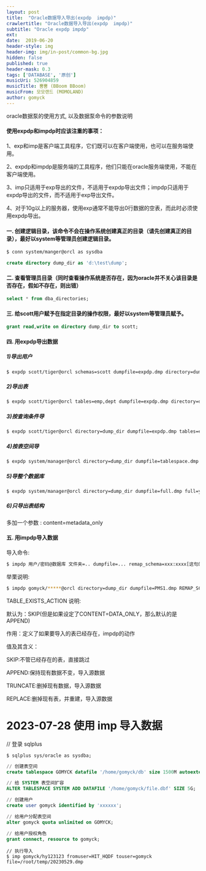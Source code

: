 ```yaml
---
layout: post
title:  "Oracle数据导入导出(expdp  impdp)"
crawlertitle: "Oracle数据导入导出(expdp  impdp)"
subtitle: "Oracle expdp impdp"
ext:
date:  2019-06-20
header-style: img
header-img: img/in-post/common-bg.jpg
hidden: false
published: true
header-mask: 0.3
tags: ['DATABASE', '原创']
musicUri: 526904859
musicTitle: 뿜뿜 (BBoom BBoom)
musicFrom: 모모랜드 (MOMOLAND)
author: gomyck
---
```


oracle数据泵的使用方式, 以及数据泵命令的参数说明

#### 使用expdp和impdp时应该注重的事项：

1、exp和imp是客户端工具程序，它们既可以在客户端使用，也可以在服务端使用。

2、expdp和impdp是服务端的工具程序，他们只能在oracle服务端使用，不能在客户端使用。

3、imp只适用于exp导出的文件，不适用于expdp导出文件；impdp只适用于expdp导出的文件，而不适用于exp导出文件。

4、对于10g以上的服务器，使用exp通常不能导出0行数据的空表，而此时必须使用expdp导出。

#### 一. 创建逻辑目录，该命令不会在操作系统创建真正的目录（请先创建真正的目录），最好以system等管理员创建逻辑目录。

```bash
$ conn system/manger@orcl as sysdba
```
```sql
create directory dump_dir as 'd:\test\dump';
```

#### 二. 查看管理员目录（同时查看操作系统是否存在，因为oracle并不关心该目录是否存在，假如不存在，则出错）

```sql
select * from dba_directories;
```
#### 三. 给scott用户赋予在指定目录的操作权限，最好以system等管理员赋予。

```sql
grant read,write on directory dump_dir to scott;
```
#### 四. 用expdp导出数据

##### 1)导出用户
```bash
$ expdp scott/tiger@orcl schemas=scott dumpfile=expdp.dmp directory=dump_dir
```
##### 2)导出表
```bash
$ expdp scott/tiger@orcl tables=emp,dept dumpfile=expdp.dmp directory=dump_dir
```
##### 3)按查询条件导
```bash
$ expdp scott/tiger@orcl directory=dump_dir dumpfile=expdp.dmp tables=emp query='where deptno=20'
```
##### 4)按表空间导
```bash
$ expdp system/manager@orcl directory=dump_dir dumpfile=tablespace.dmp tablespaces=temp,example
```
##### 5)导整个数据库
```bash
$ expdp system/manager@orcl directory=dump_dir dumpfile=full.dmp full=y
```
##### 6)只导出表结构
多加一个参数 : content=metadata_only

#### 五. 用impdp导入数据

导入命令:
```bash
$ impdp 用户/密码@数据库 文件夹=.. dumpfile=... remap_schema=xxx:xxxx[这句的意思是把原有方案(用户) 变成当前方案(用户)]  remap_tablespace=xxx:xxxx[这句的意思是把原有导出表空间换成当前的表空间]    TABLE_EXISTS_ACTION表存在的方案
```

举栗说明:
```bash
$ impdp gomyck/*****@orcl directory=dump_dir dumpfile=PMS1.dmp REMAP_SCHEMA=olduser:newuser remap_schema=SCYW:gomyck remap_tablespace=TS_SBTZ:GOMYCK TABLE_EXISTS_ACTION=TRUNCATE
```

TABLE_EXISTS_ACTION 说明:

默认为：SKIP(但是如果设定了CONTENT=DATA_ONLY，那么默认的是APPEND)

作用：定义了如果要导入的表已经存在，impdp的动作

值及其含义：

SKIP:不管已经存在的表，直接跳过

APPEND:保持现有数据不变，导入源数据

TRUNCATE:删掉现有数据，导入源数据

REPLACE:删掉现有表，并重建，导入源数据

# 2023-07-28 使用 imp 导入数据

// 登录 sqlplus
```shell
$ sqlplus sys/oracle as sysdba;
```

```sql
// 创建表空间
create tablespace GOMYCK datafile '/home/gomyck/db' size 1500M autoextend on next 5M maxsize 3000M;

// 给 SYSTEM 表空间扩容
ALTER TABLESPACE SYSTEM ADD DATAFILE '/home/gomyck/file.dbf' SIZE 5G;

// 创建用户
create user gomyck identified by 'xxxxxx';

// 给用户分配表空间
alter gomyck quota unlimited on GOMYCK;

// 给用户授权角色
grant connect, resource to gomyck;
```

```shell
// 执行导入
$ imp gomyck/hy123123 fromuser=HIT_HQDF touser=gomyck file=/root/temp/20230529.dmp
```


